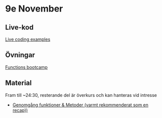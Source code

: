 # 9e November

## Live-kod

[Live coding examples](live-coding/)

## Övningar

[Functions bootcamp](exercises/func_bootcamp.md)

## Material

Fram till ~24:30, resterande del är överkurs och kan hanteras vid intresse
- [Genomgång funktioner & Metoder (varmt rekommenderat som en recap))](https://www.youtube.com/watch?v=xUI5Tsl2JpY)
